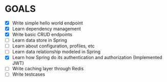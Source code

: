 # GOALS

- [x] Write simple hello world endpoint
- [x] Learn dependency management
- [x] Write basic CRUD endpoints
- [ ] Learn data store in Spring
- [ ] Learn about configuration, profiles, etc
- [ ] Learn data relationship modeled in Spring
- [x] Learn how Spring do its authentication and authorization (Implemented JWT)
- [ ] Write caching layer through Redis
- [ ] Write testcases
